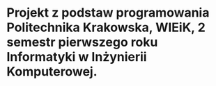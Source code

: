 # Projekt z podstaw programowania Politechnika Krakowska, WIEiK, 2 semestr pierwszego roku Informatyki w Inżynierii Komputerowej.
